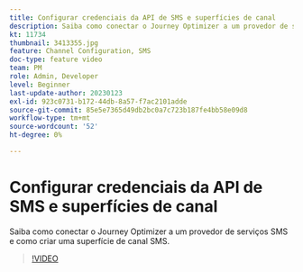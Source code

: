 ```yaml
---
title: Configurar credenciais da API de SMS e superfícies de canal
description: Saiba como conectar o Journey Optimizer a um provedor de serviços SMS e como criar uma superfície de canal SMS.
kt: 11734
thumbnail: 3413355.jpg
feature: Channel Configuration, SMS
doc-type: feature video
team: PM
role: Admin, Developer
level: Beginner
last-update-author: 20230123
exl-id: 923c0731-b172-44db-8a57-f7ac2101adde
source-git-commit: 85e5e7365d49db2bc0a7c723b187fe4bb58e09d8
workflow-type: tm+mt
source-wordcount: '52'
ht-degree: 0%

---
```


# Configurar credenciais da API de SMS e superfícies de canal

Saiba como conectar o Journey Optimizer a um provedor de serviços SMS e como criar uma superfície de canal SMS.

>[!VIDEO](https://video.tv.adobe.com/v/3413355?quality=12)
